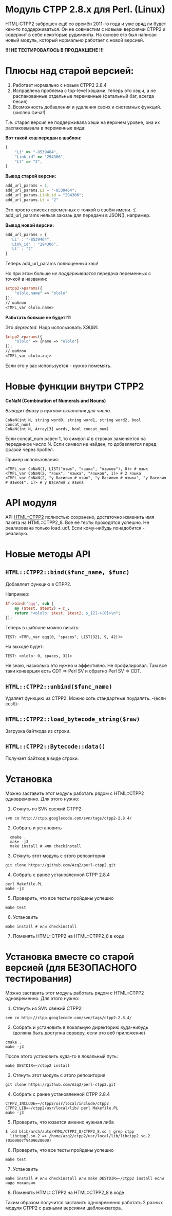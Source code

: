 Модуль CTPP 2.8.x для Perl. (Linux)
=====

HTML:CTPP2 заброшен ещё со времён 2011-го года и уже вряд ли будет кем-то поддерживаться. Он не совместим с новыми версиями CTPP2 и содержит в себе некоторые рудименты. 
На основе его был написан новый модуль, который нормально работает с новой версией. 

**!!! НЕ ТЕСТИРОВАЛОСЬ В ПРОДАКШЕНЕ !!!**

Плюсы над старой версией:
=====
1. Работает нормально с новым CTPP2 2.8.4
2. Исправлена проблема с top-level хэшами, теперь это хэши, а не распакованные отдельные переменные (фатальный баг, всегда бесил)
3. Возможность добавления и удаления своих и системных функций. (киллер фича!)

Т.е. старая версия не поддерживала хэши на верхнем уровне, она их распаковывала в переменные вида:

**Вот такой хэш передан в шаблон:**
```js
{
	"Li" => "-8539464",
	"Link_id" => "294306",
	"Lt" => "2",
}
```

**Вывод старой версии:**
```js
add_url_params = 1;
add_url_params.Li = "-8539464";
add_url_params.Link_id = "294306";
add_url_params.Lt = "2"
```

Это просто список переменных с точкой в своём имени. :(
add_url_params нельзя заюзаь для передачи в JSON(), например. 

**Вывод новой версии:**
```js
add_url_params = {
  'Li' : "-8539464",
  'Link_id' : "294306",
  'Lt' : "2"
}
```
Теперь add_url_params полноценный хэш!

Но при этом больше *не поддерживается* передача переменных с точкой в названии:
```perl
$ctpp2->params({
	"ololo.name" => "ololo"
});
// шаблон
<TMPL_var ololo.name>
```
**Работать больше не будет!11**

Это *deprected*. Надо использовать ХЭШИ:
```perl
$ctpp2->params({
	"ololo" => {name => "ololo"}
});
// шаблон
<TMPL_var ololo.xuj>
```
Если это у вас используется - нужно помемять. 

Новые функции внутри CTPP2
=====
**CoNaN (Combination of Numerals and Nouns)**

*Выводит фразу в нужном склонении для числа.*
```
CoNaN(int N, string word0, string word1, string word2, bool concat_num)
CoNaN(int N, Array[3] words, bool concat_num)
```
Если concat_num равен 1, то символ *#* в строках заменяется на переданное число N. Если символ не найден, то добавляется перед фразой через пробел. 

Пример использования:
```
<TMPL_var CoNaN(1, LIST("язык", "языка", "языков"), 0)> # язык
<TMPL_var CoNaN(2, "язык", "языка", "языков", 1)> # 2 языка
<TMPL_var CoNaN(2, "у Василия # язык", "у Василия # языка", "у Василия # языков", 1)> # у Василия 2 языка
```

API модуля
=====

API [HTML::CTPP2](http://search.cpan.org/dist/HTML-CTPP2/lib/HTML/CTPP2.pm) полностью сохранено, достаточно изменить имя пакета на HTML::CTPP2_8. Все её тесты проходятся успешно. 
Не реализована только load_udf. Если кому-нибудь понадобится - реализую. 

Новые методы API
=====

`HTML::CTPP2::bind($func_name, $func)`
------
Добавляет функцию в CTPP2. 

Например:
```perl
$T->bind('qqq', sub {
	my ($test, $test2) = @_;
	return "<ololo: $test, $test2, $_[2]->[0]>\n";
});
```

Теперь в шаблоне можно писать:
```
TEST: <TMPL_var qqq(0, "spaces", LIST(321, 9, 42))>
```

На выходе будет:
```
TEST: <ololo: 0, spaces, 321>
```

Не знаю, насколько это нужно и эффективно. 
Не профилировал. Там всё таки конверция есть CDT => Perl SV и обратно Perl SV => CDT. 

`HTML::CTPP2::unbind($func_name)`
----
Удаляет функцию из CTPP2.
Можно хоть стандартные поудалять. -(если ссзб)-

`HTML::CTPP2::load_bytecode_string($raw)`
-----
Загрузка байткода из строки. 

`HTML::CTPP2::Bytecode::data()`
-----
Получает байткод в виде строки. 

Установка
=====
  Можно заставить этот модуль работать рядом с HTML::CTPP2 одновременно. Для этого нужно:
  1. Стянуть из SVN свежий CTPP2:
  
  ```
  svn co http://ctpp.googlecode.com/svn/tags/ctpp2-2.8.4/
  ```
  2. Собрать и установить
  
  ```
	cmake .
	make -j3
	make install # или checkinstall
  ```
  3. Стянуть этот модуль с этого репозитория
  
  ```
  git clone https://github.com/Azq2/perl-ctpp2.git
  ```
  4. Собрать с ранее установленной CTPP 2.8.4
  
  ```
  perl Makefile.PL
  make -j3
  ```
  5. Проверить, что все тесты пройдены успешно
  ```
  make test
  ```
  6. Установить
  ```
  make install # или checkinstall
  ```
  7. Поменять HTML::CTPP2 на HTML::CTPP2_8 в коде

Установка вместе со старой версией (для БЕЗОПАСНОГО тестирования)
=====
  Можно заставить этот модуль работать рядом с HTML::CTPP2 одновременно. Для этого нужно:
  1. Стянуть из SVN свежий CTPP2:
  
  ```
  svn co http://ctpp.googlecode.com/svn/tags/ctpp2-2.8.4/
  ```
  2. Собрать и установить в локальную директорию куда-нибудь (должна быть доступна серверу, если это веб приложение)
  
  ```
  cmake .
  make -j3
  ```
  
  После этого установить куда-то в локальный путь:
  
  ```
  make DESTDIR=~/ctpp2 install
  ```
  3. Стянуть этот модуль с этого репозитория
  
  ```
  git clone https://github.com/Azq2/perl-ctpp2.git
  ```
  4. Собрать с ранее установленной CTPP 2.8.4
  
  ```
  CTPP2_INCLUDE=~/ctpp2/usr/local/include/ctpp2 CTPP2_LIB=~/ctpp2/usr/local/lib/ perl Makefile.PL
  make -j3
  ```
  5. Проверить, что юзается именно нужная либа
  
  ```
  $ ldd blib/arch/auto/HTML/CTPP2_8/CTPP2_8.so | grep ctpp
  	libctpp2.so.2 => /home/azq2/ctpp2/usr/local/lib/libctpp2.so.2 (0x00007f9409628000)
  ```
  
  6. Проверить, что все тесты пройдены успешно
  ```
  make test
  ```
  7. Установить
  ```
  make install # или checkinstall или make DESTDIR=~/ctpp2 install если надо локально
  ```
  8. Поменять HTML::CTPP2 на HTML::CTPP2_8 в коде
  
  Таким образом получится заставить одновременно работать 2 разных модуля CTPP2 с разными версиями шаблонизатора. 
